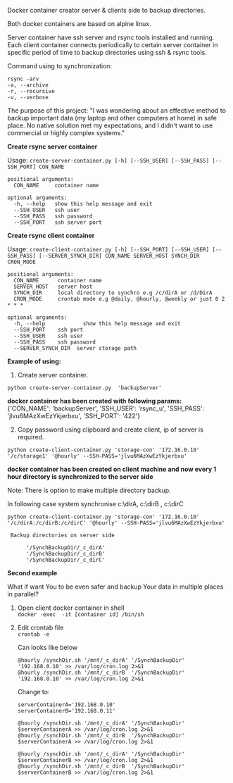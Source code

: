 Docker container creator server & clients side to backup directories.

Both docker containers are based on alpine linux.

Server container have ssh server and rsync tools installed and running.
Each client container connects periodically to certain server container in specific period of time to backup directories using ssh & rsync tools.<br />

Command using to synchronization: </br>

```
rsync -arv
-a, --archive  
-r, --recursive 
-v, --verbose   
 ```

The purpose of this project:
  "I was wondering about an effective method to backup important data (my laptop and other computers at home) in safe place. No native solution met my expectations, and I didn't want to use commercial or highly complex systems."
  
**Create rsync server container**

Usage: ```create-server-container.py [-h] [--SSH_USER] [--SSH_PASS] [--SSH_PORT] CON_NAME ```

```
positional arguments:
  CON_NAME     container name

optional arguments:
  -h, --help   show this help message and exit 
  --SSH_USER   ssh user 
  --SSH_PASS   ssh password 
  --SSH_PORT   ssh server port 
```

**Create rsync client container**

Usage: ```create-client-container.py [-h] [--SSH_PORT] [--SSH_USER] [--SSH_PASS] [--SERVER_SYNCH_DIR] CON_NAME SERVER_HOST SYNCH_DIR CRON_MODE```

```
positional arguments:
  CON_NAME      container name 
  SERVER_HOST   server host
  SYNCH_DIR     local directory to synchro e.g /c/dirA or /d/DirA 
  CRON_MODE     crontab mode e.g @daily, @hourly, @weekly or just 0 2 * * * 

optional arguments: 
  -h, --help            show this help message and exit 
  --SSH_PORT    ssh port
  --SSH_USER    ssh user 
  --SSH_PASS    ssh password 
  --SERVER_SYNCH_DIR  server storage path 
 ``` 

**Example of using:**

1. Create server container.

  ```python create-server-container.py  'backupServer'  ```<br />

  **docker container has been created with following params:  <br />**
    {'CON_NAME': 'backupServer', 'SSH_USER': 'rsync_u', 'SSH_PASS': 'jlvu6MAzXwEzYkjerbxu', 'SSH_PORT': '422'}  <br />
    
2. Copy password using clipboard and create client, ip of server is required.<br />
  
  ```python create-client-container.py 'storage-con' '172.16.0.10' '/c/storage1' '@hourly' --SSH-PASS='jlvu6MAzXwEzYkjerbxu' ```
  
  **docker container has been created on client machine and now every 1 hour directory is synchronized to the server side**

Note: There is option to make multiple directory backup. </br>

  In following case system synchronise c:\dirA, c:\dirB , c:\dirC  <br />

  ```python create-client-container.py 'storage-con' '172.16.0.10' '/c/dirA:/c/dirB:/c/dirC' '@hourly' --SSH-PASS='jlvu6MAzXwEzYkjerbxu' ```

```
 Backup directories on server side 

      '/SynchBackupDir/_c_dirA' 
      '/SynchBackupDir/_c_dirB' 
      '/SynchBackupDir/_c_dirC' 
 ``` 

**Second example**

What if want You to be even safer and backup Your data in multiple places in parallel? </br>

1. Open client docker container in shell </br>
  ```docker -exec  -it [container id] /bin/sh```

2. Edit crontab file </br>
      ```crontab -e```

    Can looks like below </br>

      ```
      @hourly /synchDir.sh '/mnt/_c_dirA' '/SynchBackupDir' '192.168.0.10' >> /var/log/cron.log 2>&1 
      @hourly /synchDir.sh '/mnt/_c_dirB  '/SynchBackupDir' '192.168.0.10' >> /var/log/cron.log 2>&1 
      ```
     Change to: </br>
    
     ```
     serverContainerA='192.168.0.10'
     serverContainerB='192.168.0.11'

     @hourly /synchDir.sh '/mnt/_c_dirA' '/SynchBackupDir' $serverContainerA >> /var/log/cron.log 2>&1 
     @hourly /synchDir.sh '/mnt/_c_dirB  '/SynchBackupDir' $serverContainerA >> /var/log/cron.log 2>&1
     
     @hourly /synchDir.sh '/mnt/_c_dirA' '/SynchBackupDir' $serverContainerB >> /var/log/cron.log 2>&1 
     @hourly /synchDir.sh '/mnt/_c_dirB  '/SynchBackupDir' $serverContainerB >> /var/log/cron.log 2>&1 
    ```
